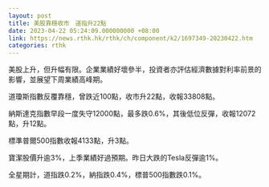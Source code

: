 ```yaml
---
layout: post
title: 美股靠穩收市　道指升22點
date: 2023-04-22 05:24:09.000000000 +08:00
link: https://news.rthk.hk/rthk/ch/component/k2/1697349-20230422.htm
categories: rthk
---
```


美股上升，但升幅有限。企業業績好壞參半，投資者亦評估經濟數據對利率前景的影響，並展望下周業績高峰期。

道瓊斯指數反覆靠穩，曾跌近100點，收市升22點，收報33808點。

納斯達克指數早段一度失守12000點，最多跌0.6%，其後低位反彈，收報12072點，升12點。

標準普爾500指數收報4133點，升3點。

寶潔股價升逾3%，上季業績好過預期。昨日大跌的Tesla反彈逾1%。

全星期計，道指跌0.2%，納指跌0.4%，標普500指數跌0.1%。
